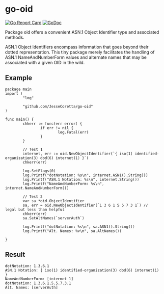 # go-oid

[![Go Report Card](https://goreportcard.com/badge/JesseCoretta/go-oid)](https://goreportcard.com/report/github.com/JesseCoretta/go-oid) [![GoDoc](https://godoc.org/github.com/JesseCoretta/go-oid?status.svg)](https://godoc.org/github.com/JesseCoretta/go-oid)

Package oid offers a convenient ASN.1 Object Identifier type and associated methods.

ASN.1 Object Identifiers encompass information that goes beyond their dotted representation. This tiny package merely facilitates the handling of ASN.1 NameAndNumberForm values and alternate names that may be associated with a given OID in the wild.

## Example

```
package main
import (
        "log"

        "github.com/JesseCoretta/go-oid"
)

func main() {
        chkerr := func(err error) {
                if err != nil {
                        log.Fatal(err)
                }
        }

        // Test 1
        internet, err := oid.NewObjectIdentifier(`{ iso(1) identified-organization(3) dod(6) internet(1) }`)
        chkerr(err)

        log.SetFlags(0)
        log.Printf("dotNotation: %s\n", internet.ASN1().String())
        log.Printf("ASN.1 Notation: %s\n", internet.String())
        log.Printf("NameAndNumberForm: %s\n", internet.NameAndNumberForm())

        // Test 2
        var sa *oid.ObjectIdentifier
        sa, err = oid.NewObjectIdentifier(`1 3 6 1 5 5 7 3 1`) // legal but less than helpful
        chkerr(err)
        sa.SetAltNames(`serverAuth`)

        log.Printf("dotNotation: %s\n", sa.ASN1().String())
        log.Printf("Alt. Names: %v\n", sa.AltNames())

}
```

## Result
```
dotNotation: 1.3.6.1
ASN.1 Notation: { iso(1) identified-organization(3) dod(6) internet(1) }
NameAndNumberForm: [internet 1]
dotNotation: 1.3.6.1.5.5.7.3.1
Alt. Names: [serverAuth]
```
